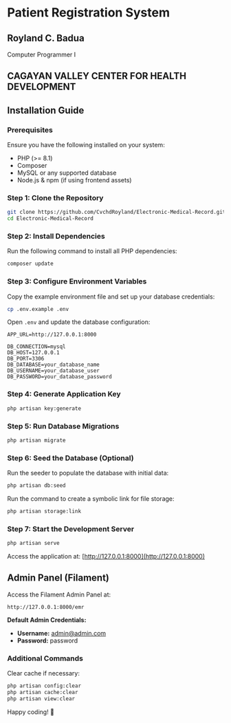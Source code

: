 # Patient Registration System
## Royland C. Badua  
Computer Programmer I  
## CAGAYAN VALLEY CENTER FOR HEALTH DEVELOPMENT  

## Installation Guide

### Prerequisites

Ensure you have the following installed on your system:

- PHP (>= 8.1)
- Composer
- MySQL or any supported database
- Node.js & npm (if using frontend assets)

### Step 1: Clone the Repository

```sh
git clone https://github.com/CvchdRoyland/Electronic-Medical-Record.git
cd Electronic-Medical-Record
```

### Step 2: Install Dependencies

Run the following command to install all PHP dependencies:

```sh
composer update
```

### Step 3: Configure Environment Variables

Copy the example environment file and set up your database credentials:

```sh
cp .env.example .env
```

Open `.env` and update the database configuration:

```
APP_URL=http://127.0.0.1:8000

DB_CONNECTION=mysql
DB_HOST=127.0.0.1
DB_PORT=3306
DB_DATABASE=your_database_name
DB_USERNAME=your_database_user
DB_PASSWORD=your_database_password
```

### Step 4: Generate Application Key

```sh
php artisan key:generate
```

### Step 5: Run Database Migrations

```sh
php artisan migrate
```

### Step 6: Seed the Database (Optional)

Run the seeder to populate the database with initial data:

```sh
php artisan db:seed
```

Run the command to create a symbolic link for file storage:

```sh
php artisan storage:link
```

### Step 7: Start the Development Server

```sh
php artisan serve
```

Access the application at: [http://127.0.0.1:8000](http://127.0.0.1:8000)

## Admin Panel (Filament)

Access the Filament Admin Panel at:

```
http://127.0.0.1:8000/emr
```

**Default Admin Credentials:**
- **Username:** admin@admin.com
- **Password:** password

### Additional Commands

Clear cache if necessary:

```sh
php artisan config:clear
php artisan cache:clear
php artisan view:clear
```

Happy coding! 🚀

